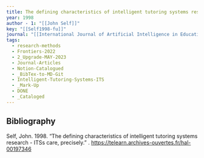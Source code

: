 ```yaml
---
title: The defining characteristics of intelligent tutoring systems research -  ITSs care, precisely
year: 1998
author - 1: "[[John Self]]"
key: "[[Self1998-fu]]"
journal: "[[International Journal of Artificial Intelligence in Education (IJAIED)]]"
tags:
  - research-methods
  - Frontiers-2022
  - 2_Upgrade-MAY-2023
  - Journal-Articles
  - Notion-Catalogued
  - _BibTex-to-MD-Git
  - Intelligent-Tutoring-Systems-ITS
  - _Mark-Up
  - DONE
  - _Cataloged
---
```


## Bibliography
Self, John. 1998. “The defining characteristics of intelligent tutoring systems research -  ITSs care, precisely.” . https://telearn.archives-ouvertes.fr/hal-00197346